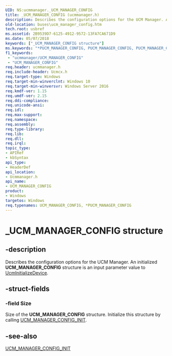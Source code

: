 ```yaml
---
UID: NS:ucmmanager._UCM_MANAGER_CONFIG
title: _UCM_MANAGER_CONFIG (ucmmanager.h)
description: Describes the configuration options for the UCM Manager. An initialized UCM_MANAGER_CONFIG structure is an input parameter value to UcmInitializeDevice.
old-location: buses\ucm_manager_config.htm
tech.root: usbref
ms.assetid: 2B9539D7-6125-4912-9572-13FA7CA671D9
ms.date: 05/07/2018
keywords: ["_UCM_MANAGER_CONFIG structure"]
ms.keywords: "*PUCM_MANAGER_CONFIG, PUCM_MANAGER_CONFIG, PUCM_MANAGER_CONFIG structure pointer [Buses], UCM_MANAGER_CONFIG, UCM_MANAGER_CONFIG structure [Buses], _UCM_MANAGER_CONFIG, buses.ucm_manager_config, ucmmanager/PUCM_MANAGER_CONFIG, ucmmanager/UCM_MANAGER_CONFIG"
f1_keywords:
 - "ucmmanager/UCM_MANAGER_CONFIG"
 - "UCM_MANAGER_CONFIG"
req.header: ucmmanager.h
req.include-header: Ucmcx.h
req.target-type: Windows
req.target-min-winverclnt: Windows 10
req.target-min-winversvr: Windows Server 2016
req.kmdf-ver: 1.15
req.umdf-ver: 2.15
req.ddi-compliance: 
req.unicode-ansi: 
req.idl: 
req.max-support: 
req.namespace: 
req.assembly: 
req.type-library: 
req.lib: 
req.dll: 
req.irql: 
topic_type:
- APIRef
- kbSyntax
api_type:
- HeaderDef
api_location:
- Ucmmanager.h
api_name:
- UCM_MANAGER_CONFIG
product:
- Windows
targetos: Windows
req.typenames: UCM_MANAGER_CONFIG, *PUCM_MANAGER_CONFIG
---
```


# _UCM_MANAGER_CONFIG structure


## -description


Describes the configuration options for the UCM Manager. An initialized <b>UCM_MANAGER_CONFIG</b> structure is an input parameter value to   <a href="https://docs.microsoft.com/windows-hardware/drivers/ddi/ucmmanager/nf-ucmmanager-ucminitializedevice">UcmInitializeDevice</a>.


## -struct-fields




### -field Size

Size of the <b>UCM_MANAGER_CONFIG</b> structure. Initialize this structure by calling <a href="https://docs.microsoft.com/windows-hardware/drivers/ddi/ucmmanager/nf-ucmmanager-ucm_manager_config_init">UCM_MANAGER_CONFIG_INIT</a>.


## -see-also




<a href="https://docs.microsoft.com/windows-hardware/drivers/ddi/ucmmanager/nf-ucmmanager-ucm_manager_config_init">UCM_MANAGER_CONFIG_INIT</a>
 

 

